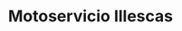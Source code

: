 ---
title: "Motoservicio Illescas"
url: /zona-19-ciudad-de-guatemala/motoservicio-illescas/
shop: piezas de automóviles
---